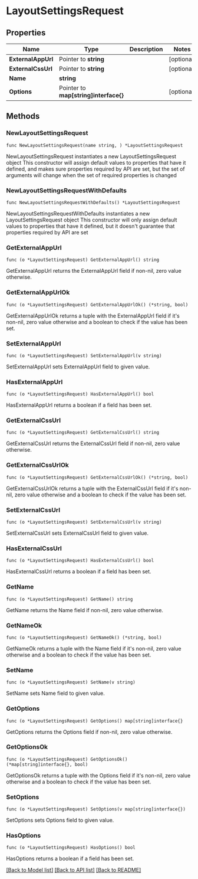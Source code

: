 # LayoutSettingsRequest

## Properties

Name | Type | Description | Notes
------------ | ------------- | ------------- | -------------
**ExternalAppUrl** | Pointer to **string** |  | [optional] 
**ExternalCssUrl** | Pointer to **string** |  | [optional] 
**Name** | **string** |  | 
**Options** | Pointer to **map[string]interface{}** |  | [optional] 

## Methods

### NewLayoutSettingsRequest

`func NewLayoutSettingsRequest(name string, ) *LayoutSettingsRequest`

NewLayoutSettingsRequest instantiates a new LayoutSettingsRequest object
This constructor will assign default values to properties that have it defined,
and makes sure properties required by API are set, but the set of arguments
will change when the set of required properties is changed

### NewLayoutSettingsRequestWithDefaults

`func NewLayoutSettingsRequestWithDefaults() *LayoutSettingsRequest`

NewLayoutSettingsRequestWithDefaults instantiates a new LayoutSettingsRequest object
This constructor will only assign default values to properties that have it defined,
but it doesn't guarantee that properties required by API are set

### GetExternalAppUrl

`func (o *LayoutSettingsRequest) GetExternalAppUrl() string`

GetExternalAppUrl returns the ExternalAppUrl field if non-nil, zero value otherwise.

### GetExternalAppUrlOk

`func (o *LayoutSettingsRequest) GetExternalAppUrlOk() (*string, bool)`

GetExternalAppUrlOk returns a tuple with the ExternalAppUrl field if it's non-nil, zero value otherwise
and a boolean to check if the value has been set.

### SetExternalAppUrl

`func (o *LayoutSettingsRequest) SetExternalAppUrl(v string)`

SetExternalAppUrl sets ExternalAppUrl field to given value.

### HasExternalAppUrl

`func (o *LayoutSettingsRequest) HasExternalAppUrl() bool`

HasExternalAppUrl returns a boolean if a field has been set.

### GetExternalCssUrl

`func (o *LayoutSettingsRequest) GetExternalCssUrl() string`

GetExternalCssUrl returns the ExternalCssUrl field if non-nil, zero value otherwise.

### GetExternalCssUrlOk

`func (o *LayoutSettingsRequest) GetExternalCssUrlOk() (*string, bool)`

GetExternalCssUrlOk returns a tuple with the ExternalCssUrl field if it's non-nil, zero value otherwise
and a boolean to check if the value has been set.

### SetExternalCssUrl

`func (o *LayoutSettingsRequest) SetExternalCssUrl(v string)`

SetExternalCssUrl sets ExternalCssUrl field to given value.

### HasExternalCssUrl

`func (o *LayoutSettingsRequest) HasExternalCssUrl() bool`

HasExternalCssUrl returns a boolean if a field has been set.

### GetName

`func (o *LayoutSettingsRequest) GetName() string`

GetName returns the Name field if non-nil, zero value otherwise.

### GetNameOk

`func (o *LayoutSettingsRequest) GetNameOk() (*string, bool)`

GetNameOk returns a tuple with the Name field if it's non-nil, zero value otherwise
and a boolean to check if the value has been set.

### SetName

`func (o *LayoutSettingsRequest) SetName(v string)`

SetName sets Name field to given value.


### GetOptions

`func (o *LayoutSettingsRequest) GetOptions() map[string]interface{}`

GetOptions returns the Options field if non-nil, zero value otherwise.

### GetOptionsOk

`func (o *LayoutSettingsRequest) GetOptionsOk() (*map[string]interface{}, bool)`

GetOptionsOk returns a tuple with the Options field if it's non-nil, zero value otherwise
and a boolean to check if the value has been set.

### SetOptions

`func (o *LayoutSettingsRequest) SetOptions(v map[string]interface{})`

SetOptions sets Options field to given value.

### HasOptions

`func (o *LayoutSettingsRequest) HasOptions() bool`

HasOptions returns a boolean if a field has been set.


[[Back to Model list]](../README.md#documentation-for-models) [[Back to API list]](../README.md#documentation-for-api-endpoints) [[Back to README]](../README.md)


